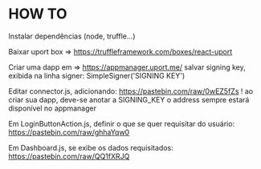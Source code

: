 # HOW TO

Instalar dependências (node, truffle...)

Baixar uport box => https://truffleframework.com/boxes/react-uport

Criar uma dapp em => https://appmanager.uport.me/
	salvar signing key, exibida na linha
	signer: SimpleSigner('SIGNING KEY')

Editar connector.js, adicionando:
	https://pastebin.com/raw/0wEZ5fZs
!	ao criar sua dapp, deve-se anotar a SIGNING_KEY
	o address sempre estará disponível no appmanager

Em LoginButtonAction.js, definir o que se quer requisitar do usuário:
	https://pastebin.com/raw/ghhaYqw0

Em Dashboard.js, se exibe os dados requisitados:
	https://pastebin.com/raw/QQ1fXRJQ
